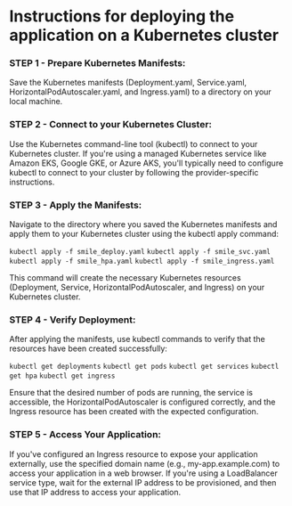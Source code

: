 #  Instructions for deploying the application on a Kubernetes cluster

### STEP 1 - Prepare Kubernetes Manifests:
Save the Kubernetes manifests (Deployment.yaml, Service.yaml, HorizontalPodAutoscaler.yaml, and Ingress.yaml) to a directory on your local machine.

### STEP 2 - Connect to your Kubernetes Cluster:
Use the Kubernetes command-line tool (kubectl) to connect to your Kubernetes cluster. If you're using a managed Kubernetes service like Amazon EKS, Google GKE, or Azure AKS, you'll typically need to configure kubectl to connect to your cluster by following the provider-specific instructions.

### STEP 3 - Apply the Manifests:
Navigate to the directory where you saved the Kubernetes manifests and apply them to your Kubernetes cluster using the kubectl apply command:

`kubectl apply -f smile_deploy.yaml`
`kubectl apply -f smile_svc.yaml`
`kubectl apply -f smile_hpa.yaml`
`kubectl apply -f smile_ingress.yaml`

This command will create the necessary Kubernetes resources (Deployment, Service, HorizontalPodAutoscaler, and Ingress) on your Kubernetes cluster.

### STEP 4 - Verify Deployment:
After applying the manifests, use kubectl commands to verify that the resources have been created successfully:

`kubectl get deployments`
`kubectl get pods`
`kubectl get services`
`kubectl get hpa`
`kubectl get ingress`

Ensure that the desired number of pods are running, the service is accessible, the HorizontalPodAutoscaler is configured correctly, and the Ingress resource has been created with the expected configuration.

### STEP 5 - Access Your Application:
If you've configured an Ingress resource to expose your application externally, use the specified domain name (e.g., my-app.example.com) to access your application in a web browser. If you're using a LoadBalancer service type, wait for the external IP address to be provisioned, and then use that IP address to access your application.
